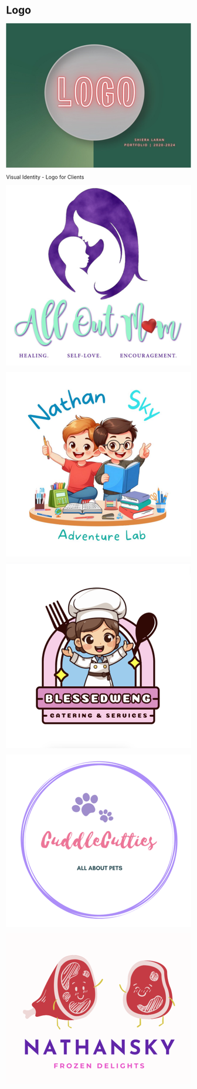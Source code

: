 # Logo

![](z-Attachments/Behance%20Thumbnails-06.jpg)

Visual Identity - Logo for Clients

![](z-Attachments/All%20Out%20Mom.png)

![](z-Attachments/Nathan%20and%20Sky%20Adventure%20Lab%20Logo-2.jpg)

![](z-Attachments/Blessedweng%20Logo%201%20-%20White%20Background.png)

![](z-Attachments/Cuddle%20Cutties.png)

![](z-Attachments/NathanSky%20Frozen%20Delights.png)

